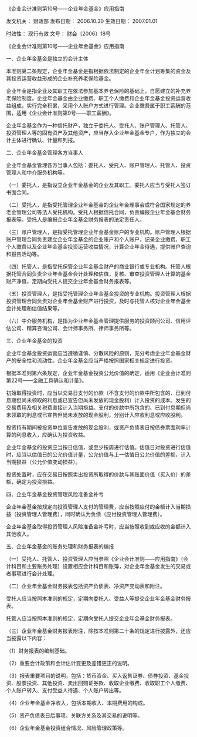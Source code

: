 
	
		
	
《企业会计准则第10号——企业年金基金》应用指南
	
	
发文机关：	财政部
发布日期：	2006.10.30
生效日期：	2007.01.01
	
时效性：	现行有效
文号：	财会〔2006〕18号
	
	

	
	

	
	

《企业会计准则第10号——企业年金基金》应用指南

一、企业年金基金是独立的会计主体

本准则第二条规定，企业年金基金是指根据依法制定的企业年金计划筹集的资金及其投资运营收益形成的企业补充养老保险基金。

企业年金是指企业及其职工在依法参加基本养老保险的基础上，自愿建立的补充养老保险制度。企业年金基金由企业缴费、职工个人缴费和企业年金基金投资运营收益组成，实行完全积累，采用个人账户方式进行管理。企业缴费属于职工薪酬的范围，适用《企业会计准则第9号——职工薪酬》。

企业年金基金作为一种信托财产，独立于委托人、受托人、账户管理人、托管人、投资管理人等的固有资产及其他资产，应当存入企业年金基金专户，作为独立的会计主体进行确认、计量和列报。

二、企业年金基金管理各方当事人

企业年金基金管理各方当事人包括：委托人、受托人、账户管理人、托管人、投资管理人和中介服务机构等。

（一）委托人，是指设立企业年金基金的企业及其职工。委托人应当与受托人签订书面合同。

（二）受托人，是指受托管理企业年金基金的企业年金理事会或符合国家规定的养老金管理公司等法人受托机构。受托人根据信托合同，负责编报企业年金基金财务报表等。受托人是编报企业年金基金财务报表的法定责任人。

（三）账户管理人，是指受托管理企业年金基金账户的专业机构。账户管理人根据账户管理合同负责建立企业年金基金的企业账户和个人账户，记录企业缴费、职工个人缴费以及企业年金基金投资运营收益情况，计算企业年金待遇，提供账户查询和报告活动等。

（四）托管人，是指受托保管企业年金基金财产的商业银行或专业机构。托管人根据托管合同负责企业年金基金会计处理和估值，复核、审查投资管理人计算的基金财产净值，定期向受托人提交企业年金基金财务报表等。

（五）投资管理人，是指受托管理企业年金基金投资的专业机构。投资管理人根据投资管理合同负责对企业年金基金财产进行投资，及时与托管人核对企业年金基金会计处理和估值结果等。

（六）中介服务机构，是指为企业年金基金管理提供服务的投资顾问公司、信用评估公司、精算咨询公司、会计师事务所、律师事务所等。

三、企业年金基金的投资

企业年金基金投资运营应当遵循谨慎、分散风险的原则，充分考虑企业年金基金财产的安全性和流动性。企业年金基金应当严格按照国家相关规定进行投资。

根据本准则第六条规定，企业年金基金投资公允价值的确定，适用《企业会计准则第22号——金融工具确认和计量》。

初始取得投资时，应当以交易日支付的价款（不含支付的价款中所包含的、已到付息期但尚未领取的利息或已宣告但尚未发放的现金股利）计入投资的成本。发生的交易费用及相关税费直接计入当期损益。支付的价款中所包含的、已到付息期但尚未领取的利息或已宣告但尚未发放的现金股利，分别计入应收利息或应收股利。

投资持有期间被投资单位宣告发放的现金股利，或资产负债表日按债券票面利率计算的利息收入，应确认为投资收益。

企业年金基金的投资应当按日估值，或至少按周进行估值。估值日对投资进行估值时，应当以估值日的公允价值计量，公允价值与上一估值日公允价值的差额，计入当期损益（公允价值变动损益）。

投资处置时，应在交易日按照卖出投资所取得的价款与其账面价值（买入价）的差额，确定为投资损益。

四、企业年金基金投资管理风险准备金补亏

企业年金基金按规定向投资管理人支付的管理费，应当按照应付的金额计入当期损益（投资管理人管理费），同时确认为负债（应付投资管理人管理费）。

企业年金基金取得投资管理人风险准备金补亏时，应当按照收到或应收的金额计入其他收入。

五、企业年金基金的账务处理和财务报表的编报

（一）受托人、托管人、投资管理人应当参照《企业会计准则——应用指南》（会计科目和主要账务处理）设置相应会计科目和账簿，对企业年金基金发生的交易或者事项进行会计处理。

（二）企业年金基金财务报表包括资产负债表、净资产变动表和附注。

受托人应当按照本准则的规定，定期向委托人、受益人等提交企业年金基金财务报表。

托管人应当按照本准则的规定，定期向受托人提交企业年金基金财务报表。

（三）企业年金基金财务报表附注，除按本准则第二十条的规定进行披露外，还应当披露以下内容：

（1）财务报表的编制基础。

（2）重要会计政策和会计估计变更及差错更正的说明。

（3）报表重要项目的说明，包括：货币资金、买入返售证券、债券投资、基金投资、股票投资、其他投资、卖出回购证券款、收取企业缴费、收取职工个人缴费、个人账户转入、支付受益人待遇、个人账户转出等。

（4）企业年金基金净收入，包括本期收入、本期费用的构成。

（5）资产负债表日后事项、关联方关系及其交易的说明等。

（6）企业年金基金投资组合情况、风险管理政策等。
